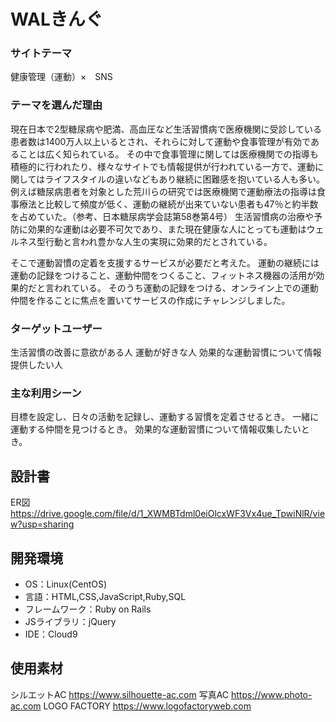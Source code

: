 
# WALきんぐ

### サイトテーマ
健康管理（運動）×　SNS

### テーマを選んだ理由
現在日本で2型糖尿病や肥満、高血圧など生活習慣病で医療機関に受診している患者数は1400万人以上いるとされ、それらに対して運動や食事管理が有効であることは広く知られている。
その中で食事管理に関しては医療機関での指導も積極的に行われたり、様々なサイトでも情報提供が行われている一方で、運動に関してはライフスタイルの違いなどもあり継続に困難感を抱いている人も多い。
例えば糖尿病患者を対象とした荒川らの研究では医療機関で運動療法の指導は食事療法と比較して頻度が低く、運動の継続が出来ていない患者も47％と約半数を占めていた。（参考、日本糖尿病学会誌第58巻第4号）
生活習慣病の治療や予防に効果的な運動は必要不可欠であり、また現在健康な人にとっても運動はウェルネス型行動と言われ豊かな人生の実現に効果的だとされている。

そこで運動習慣の定着を支援するサービスが必要だと考えた。
運動の継続には運動の記録をつけること、運動仲間をつくること、フィットネス機器の活用が効果的だと言われている。
そのうち運動の記録をつける、オンライン上での運動仲間を作ることに焦点を置いてサービスの作成にチャレンジしました。


### ターゲットユーザー
生活習慣の改善に意欲がある人
運動が好きな人
効果的な運動習慣について情報提供したい人

### 主な利用シーン
目標を設定し、日々の活動を記録し、運動する習慣を定着させるとき。
一緒に運動する仲間を見つけるとき。
効果的な運動習慣について情報収集したいとき。

## 設計書
ER図 https://drive.google.com/file/d/1_XWMBTdml0eiOlcxWF3Vx4ue_TpwiNlR/view?usp=sharing

## 開発環境
- OS：Linux(CentOS)
- 言語：HTML,CSS,JavaScript,Ruby,SQL
- フレームワーク：Ruby on Rails
- JSライブラリ：jQuery
- IDE：Cloud9

## 使用素材
シルエットAC  https://www.silhouette-ac.com
写真AC        https://www.photo-ac.com
LOGO FACTORY  https://www.logofactoryweb.com